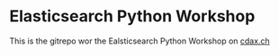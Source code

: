 # Elasticsearch Python Workshop

This is the gitrepo wor the Ealsticsearch Python Workshop on [cdax.ch](https://cdax.ch/category/workshop/)
